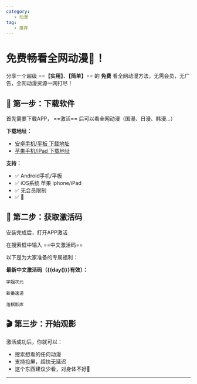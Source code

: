 ```yaml
---
category:
   - 动漫
tag: 
   - 推荐
---
```


<script setup>
import {day} from '@tools/utils.ts'
</script>


# 免费畅看全网动漫🔞！

分享一个超级 ==**【实用】**、**【简单】**== 的 **免费** 看全网动漫方法，无需会员，无广告，全网动漫资源一网打尽！

## 📱 第一步：下载软件

首先需要下载APP， ==激活== 后可以看全网动漫（国漫、日漫、韩漫...）

**下载地址：**

   * [安卓手机/平板 下载地址](https://www.quark.cn/)
   * [苹果手机/iPad 下载地址](https://apps.apple.com/cn/app/%E5%A4%B8%E5%85%8B-%E9%98%BF%E9%87%8Cai%E6%97%97%E8%88%B0%E5%BA%94%E7%94%A8/id1160172628)

**支持：**
- ✅ Android手机/平板
- ✅ iOS系统 苹果 iphone/iPad
- ✅ 无会员限制
- ✅ 🔞

## 🔑 第二步：获取激活码

安装完成后，打开APP激活

在搜索框中输入 ==中文激活码==

以下是为大家准备的专属福利：

**最新中文激活码（{{day()}}有效）：**

```:no-line-numbers
学姐次元
```

```:no-line-numbers
新番速递
```

```:no-line-numbers
落棋影库
```
## 🎬 第三步：开始观影

激活成功后，你就可以：
- 搜索想看的任何动漫
- 支持投屏，超快无延迟
- 这个东西建议少看，对身体不好🔞


---
<!-- @include: @common/tongzhi.md -->

